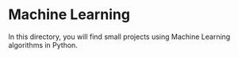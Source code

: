 # Machine Learning

In this directory, you will find small projects using Machine Learning algorithms in Python.
